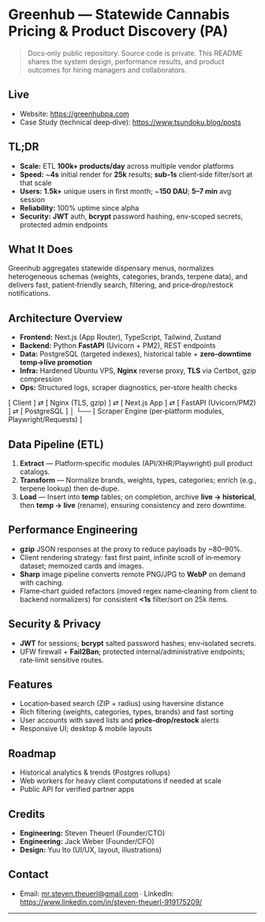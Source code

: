 # Greenhub — Statewide Cannabis Pricing & Product Discovery (PA)

> Docs‑only public repository. Source code is private. This README shares the system design, performance results, and product outcomes for hiring managers and collaborators.

## Live
- Website: https://greenhubpa.com
- Case Study (technical deep‑dive): https://www.tsundoku.blog/posts

## TL;DR
- **Scale:** ETL **100k+ products/day** across multiple vendor platforms
- **Speed:** ~**4s** initial render for **25k** results; **sub‑1s** client‑side filter/sort at that scale
- **Users:** **1.5k+** unique users in first month; ~**150 DAU**; **5–7 min** avg session
- **Reliability:** 100% uptime since alpha
- **Security:** **JWT** auth, **bcrypt** password hashing, env‑scoped secrets, protected admin endpoints

## What It Does
Greenhub aggregates statewide dispensary menus, normalizes heterogeneous schemas (weights, categories, brands, terpene data), and delivers fast, patient‑friendly search, filtering, and price‑drop/restock notifications.

## Architecture Overview
- **Frontend:** Next.js (App Router), TypeScript, Tailwind, Zustand
- **Backend:** Python **FastAPI** (Uvicorn + PM2), REST endpoints
- **Data:** PostgreSQL (targeted indexes), historical table + **zero‑downtime temp→live promotion**
- **Infra:** Hardened Ubuntu VPS, **Nginx** reverse proxy, **TLS** via Certbot, gzip compression
- **Ops:** Structured logs, scraper diagnostics, per‑store health checks

[ Client ] ⇄ [ Nginx (TLS, gzip) ] ⇄ [ Next.js App ] ⇄ [ FastAPI (Uvicorn/PM2) ] ⇄ [ PostgreSQL ]
│
└── [ Scraper Engine (per‑platform modules, Playwright/Requests) ]

## Data Pipeline (ETL)
1. **Extract** — Platform‑specific modules (API/XHR/Playwright) pull product catalogs.
2. **Transform** — Normalize brands, weights, types, categories; enrich (e.g., terpene lookup) then de‑dupe.
3. **Load** — Insert into **temp** tables; on completion, archive **live → historical**, then **temp → live** (rename), ensuring consistency and zero downtime.

## Performance Engineering
- **gzip** JSON responses at the proxy to reduce payloads by ~80–90%.
- Client rendering strategy: fast first paint, infinite scroll of in‑memory dataset; memoized cards and images.
- **Sharp** image pipeline converts remote PNG/JPG to **WebP** on demand with caching.
- Flame‑chart guided refactors (moved regex name‑cleaning from client to backend normalizers) for consistent **<1s** filter/sort on 25k items.

## Security & Privacy
- **JWT** for sessions; **bcrypt** salted password hashes; env‑isolated secrets.
- UFW firewall + **Fail2Ban**; protected internal/administrative endpoints; rate‑limit sensitive routes.

## Features
- Location‑based search (ZIP + radius) using haversine distance
- Rich filtering (weights, categories, types, brands) and fast sorting
- User accounts with saved lists and **price‑drop/restock** alerts
- Responsive UI; desktop & mobile layouts

## Roadmap
- Historical analytics & trends (Postgres rollups)
- Web workers for heavy client computations if needed at scale
- Public API for verified partner apps

## Credits
- **Engineering:** Steven Theuerl (Founder/CTO)
- **Engineering:** Jack Weber (Founder/CFO)
- **Design:** Yuu Ito (UI/UX, layout, illustrations)

## Contact
- Email: mr.steven.theuerl@gmail.com · LinkedIn: https://www.linkedin.com/in/steven-theuerl-919175209/

---
